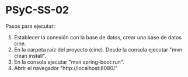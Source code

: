 # PSyC-SS-02

Pasos para ejecutar:

  1. Establecer la conexión con la base de datos, crear una base de datos cine.
  1. En la carpeta raíz del proyecto (cine). Desde la consola ejecutar "mvn clean install".
  3. En la consola ejecutar "mvn spring-boot:run".
  4. Abrir el navegador "http://localhost:8080/"
